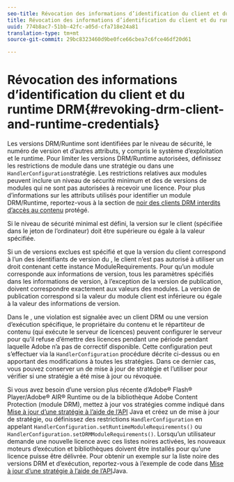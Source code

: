 ```yaml
---
seo-title: Révocation des informations d’identification du client et du runtime DRM
title: Révocation des informations d’identification du client et du runtime DRM
uuid: 774b8ac7-51bb-42fc-a05d-cfa718e24a81
translation-type: tm+mt
source-git-commit: 29bc8323460d9be0fce66cbea7c6fce46df20d61

---
```



# Révocation des informations d’identification du client et du runtime DRM{#revoking-drm-client-and-runtime-credentials}

Les versions DRM/Runtime sont identifiées par le niveau de sécurité, le numéro de version et d’autres attributs, y compris le système d’exploitation et le runtime. Pour limiter les versions DRM/Runtime autorisées, définissez les restrictions de module dans une stratégie ou dans une `HandlerConfiguration`stratégie. Les restrictions relatives aux modules peuvent inclure un niveau de sécurité minimum et des  de versions de modules qui ne sont pas autorisées à recevoir une licence. Pour plus d’informations sur les attributs utilisés pour identifier un module DRM/Runtime, reportez-vous à la section  de [noir des clients DRM interdits d’accès au contenu](../../aaxs-protecting-content/content-introduction/content-usage-rules/content-runtime-application-restrictions/content-blacklist-drm-clients.md) protégé.

Si le niveau de sécurité minimal est défini, la version sur le client (spécifiée dans le jeton de l’ordinateur) doit être supérieure ou égale à la valeur spécifiée.

Si un de versions exclues est spécifié et que la version du client correspond à l’un des identifiants de version du , le client n’est pas autorisé à utiliser un droit contenant cette instance ModuleRequirements. Pour qu’un module corresponde aux informations de version, tous les paramètres spécifiés dans les informations de version, à l’exception de la version de publication, doivent correspondre exactement aux valeurs des modules. La version de publication correspond si la valeur du module client est inférieure ou égale à la valeur des informations de version.

Dans le , une violation est signalée avec un client DRM ou une version d’exécution spécifique, le propriétaire du contenu et le répartiteur de contenu (qui exécute le serveur de licences) peuvent configurer le serveur pour qu’il refuse d’émettre des licences pendant une période pendant laquelle Adobe n’a pas de correctif disponible. Cette configuration peut s’effectuer via la `HandlerConfiguration` procédure décrite ci-dessus ou en apportant des modifications à toutes les stratégies. Dans ce dernier cas, vous pouvez conserver un de mise à jour de stratégie et l’utiliser pour vérifier si une stratégie a été mise à jour ou révoquée.

Si vous avez besoin d’une version plus récente d’Adobe® Flash® Player/Adobe® AIR® Runtime ou de la bibliothèque Adobe Content Protection (module DRM), mettez à jour vos stratégies comme indiqué dans [Mise à jour d’une stratégie à l’aide de l’API](../../aaxs-protecting-content/content-working-with-policies/content-updating-policy-using-java-api.md) Java et créez un  de mise à jour de stratégie, ou définissez des restrictions `HandlerConfiguration` en appelant `HandlerConfiguration.setRuntimeModuleRequirements()` ou `HandlerConfiguration.setDRMModuleRequirements()`. Lorsqu’un utilisateur demande une nouvelle licence avec ces listes noires activées, les nouveaux moteurs d’exécution et bibliothèques doivent être installés pour qu’une licence puisse être délivrée. Pour obtenir un exemple sur la liste noire des versions DRM et d’exécution, reportez-vous à l’exemple de code dans [Mise à jour d’une stratégie à l’aide de l’API](../../aaxs-protecting-content/content-working-with-policies/content-updating-policy-using-java-api.md)Java.
